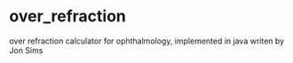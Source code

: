 # over_refraction
over refraction calculator for ophthalmology, implemented in java
writen by Jon Sims
